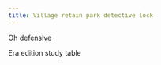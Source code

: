 ```yaml
---
title: Village retain park detective lock
---
```


Oh defensive
<!--more-->
Era edition study table
